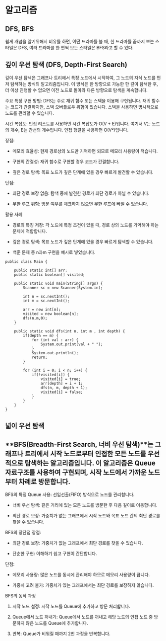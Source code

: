 # 알고리즘

## DFS, BFS
쉽게 개념을 알기위해서 비유를 하면,
어떤 드라마를 볼 때, 한 드라마를 끝까지 보는 스타일은 DFS,
여러 드라마를 한 편씩 보는 스타일은 BFS라고 할 수 있다.

## 깊이 우선 탐색 (DFS, Depth-First Search)
깊이 우선 탐색은 그래프나 트리에서 특정 노드에서 시작하여, 그 노드의 자식 노드를 먼저 탐색하는 방식의 알고리즘입니다. 이 방식은 한 방향으로 가능한 한 깊이 탐색한 후, 더 이상 진행할 수 없으면 이전 노드로 돌아와 다른 방향으로 탐색을 계속합니다.

주요 특징
구현 방법: DFS는 주로 재귀 함수 또는 스택을 이용해 구현됩니다. 재귀 함수는 코드가 간결하지만, 스택 오버플로우 위험이 있습니다. 스택을 사용하면 명시적으로 노드를 관리할 수 있습니다.

시간 복잡도: 인접 리스트를 사용하면 시간 복잡도가 O(V + E)입니다. 여기서 V는 노드의 개수, E는 간선의 개수입니다. 인접 행렬을 사용하면 O(V²)입니다.

장점:

- 메모리 효율성: 현재 경로상의 노드만 기억하면 되므로 메모리 사용량이 적습니다.

- 구현의 간결성: 재귀 함수로 구현할 경우 코드가 간결합니다.

- 깊은 경로 탐색: 목표 노드가 깊은 단계에 있을 경우 빠르게 발견할 수 있습니다.

단점:

- 최단 경로 보장 없음: 탐색 중에 발견한 경로가 최단 경로가 아닐 수 있습니다.

- 무한 루프 위험: 방문 여부를 체크하지 않으면 무한 루프에 빠질 수 있습니다.

활용 사례
- 경로의 특징 저장: 각 노드에 특정 조건이 있을 때, 경로 상의 노드를 기억해야 하는 문제에 적합합니다.

- 깊은 경로 탐색: 목표 노드가 깊은 단계에 있을 경우 빠르게 탐색할 수 있습니다.

- 백준 문제 중 n과m 구현을 예시로 넣었습니다.
```aiignore
public class Main {

    public static int[] arr;
    public static boolean[] visited;

    public static void main(String[] args) {
        Scanner sc = new Scanner(System.in);

        int n = sc.nextInt();
        int m = sc.nextInt();

        arr = new int[m];
        visited = new boolean[n];
        dfs(n,m,0);
    }

    public static void dfs(int n, int m , int depth) {
        if(depth == m) {
            for (int val : arr) {
                System.out.print(val + " ");
            }
            System.out.println();
            return;
        }

        for (int i = 0; i < n; i++) {
            if(!visited[i]) {
                visited[i] = true;
                arr[depth] = i + 1;
                dfs(n, m, depth + 1);
                visited[i] = false;
            }
        }
    }
}

```

## 넓이 우선 탐색

## **BFS(Breadth-First Search, 너비 우선 탐색)**는 그래프나 트리에서 시작 노드로부터 인접한 모든 노드를 우선적으로 탐색하는 알고리즘입니다. 이 알고리즘은 Queue 자료구조를 사용하여 구현되며, 시작 노드에서 가까운 노드부터 차례로 방문합니다.

BFS의 특징
Queue 사용: 선입선출(FIFO) 방식으로 노드를 관리합니다.

- 너비 우선 탐색: 같은 거리에 있는 모든 노드를 방문한 후 다음 깊이로 이동합니다.

- 최단 경로 보장: 가중치가 없는 그래프에서 시작 노드와 목표 노드 간의 최단 경로를 찾을 수 있습니다.

BFS의 장단점
장점:

- 최단 경로 보장: 가중치가 없는 그래프에서 최단 경로를 찾을 수 있습니다.

- 단순한 구현: 이해하기 쉽고 구현이 간단합니다.

단점:

- 메모리 사용량: 많은 노드를 동시에 관리해야 하므로 메모리 사용량이 큽니다.

- 가중치 고려 불가: 가중치가 있는 그래프에서는 최단 경로를 보장하지 않습니다.

BFS의 동작 과정
1. 시작 노드 설정: 시작 노드를 Queue에 추가하고 방문 처리합니다.

2. Queue에서 노드 꺼내기: Queue에서 노드를 꺼내고 해당 노드의 인접 노드 중 방문하지 않은 노드를 Queue에 추가합니다.

3. 반복: Queue가 비워질 때까지 2번 과정을 반복합니다.